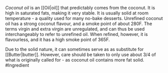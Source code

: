 *Coconut oil* is an [[Oil|oil]] that predictably comes from the coconut. It is high in saturated fats, making it very stable. It is usually solid at room temperature - a quality used for many no-bake desserts.
Unrefined coconut oil has a strong coconut flavour, and a smoke point of about 280F. The terms virgin and extra virgin are unregulated, and can thus be used interchangeably to refer to unrefined oil.
When refined, however, it is flavourless, and it has a high smoke point of 365F. 

Due to the solid nature, it can sometimes serve as as substitute for [[Butter|butter]]. However, care should be taken to only use about 3/4 of what is originally called for - as coconut oil contains more fat solid. 
#Ingredient 
